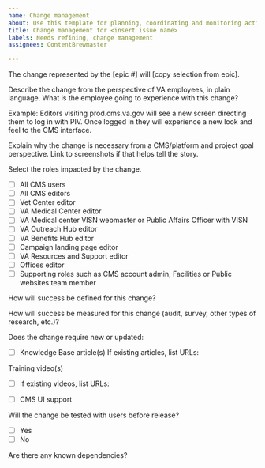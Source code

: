 ```yaml
---
name: Change management
about: Use this template for planning, coordinating and monitoring activities related to VFS-CMS updates that have a medium to high impact on VA employees. After creating this issue, schedule a 30-minute meeting with the CMS team change management specialist to complete the assessment of the change impact.
title: Change management for <insert issue name>
labels: Needs refining, change management
assignees: ContentBrewmaster

---
```



The change represented by the [epic #] will [copy selection from epic].
 
Describe the change from the perspective of VA employees, in plain language. What is the employee going to experience with this change?

Example: Editors visiting prod.cms.va.gov will see a new screen directing them to log in with PIV. Once logged in they will experience a new look and feel to the CMS interface.

Explain why the change is necessary from a CMS/platform and project goal perspective. Link to screenshots if that helps tell the story.


Select the roles impacted by the change.
- [ ] All CMS users
- [ ] All CMS editors
- [ ] Vet Center editor
- [ ] VA Medical Center editor
- [ ] VA Medical center VISN webmaster or Public Affairs Officer with VISN
- [ ] VA Outreach Hub editor
- [ ] VA Benefits Hub editor
- [ ] Campaign landing page editor
- [ ] VA Resources and Support editor
- [ ] Offices editor
- [ ] Supporting roles such as CMS account admin, Facilities or Public websites team member

How will success be defined for this change?


How will success be measured for this change (audit, survey, other types of research, etc.)?


Does the change require new or updated:
- [ ] Knowledge Base article(s)
If existing articles, list URLs:

Training video(s)
- [ ] If existing videos, list URLs:

- [ ] CMS UI support

Will the change be tested with users before release?
- [ ] Yes
- [ ] No

Are there any known dependencies?

